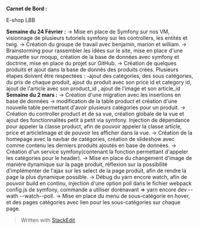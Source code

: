 
<p><strong>Carnet de Bord :</strong></p>
<p>E-shop LBB</p>

**Semaine du 24 Février :** 
	-> Mise en place de Symfony sur nos VM, visionnage de plusieurs tutoriels symfony sur les controllers, les entités et twig.
	-> Création du groupe de travail avec benjamin, marion et william.
	-> Brainstorming pour rassembler les idées sur le site, mise en place d'une maquette sur moqup, création de la base de données avec symfony et doctrine, mise en place du projet sur GitHub.
	-> Création de quelques produits et ajout dans la base de donnés des produits crées.
	Plusieurs étapes doivent être respectées : -ajout des catégories, des sous catégories, du prix de chaque produit, ajout du produit avec son price id et category id, ajout de l'article avec son product_id , ajout de l'image et son article_id
**Semaine du 2 mars :**
	-> Création d'une migration avec les insertions en base de données
	-> modification de la table product et création d'une nouvelle table permettant d'avoir 	plusieurs catégories pour un produit.
	-> Création du controller product et de sa vue, création globale de la vue et ajout des fonctionnalités petit à petit via symfony.
Injection de dépendance pour appeler la classe product, afin de pouvoir appeler la classe article, price et articleImage et de pouvoir les afficher dans la vue.
	-> Création de la homepage avec la navbar de catégories, création de slideshow avec comme contenu les derniers produits ajoutés en base de données.
	-> Création d'un service symfony(contenant la fonction permettant d'appeler les catégories pour le header).
	-> Mise en place du changement d'image de manière dynamique sur la page produit, réflexion sur la possibilité d'implémenter de l'ajax sur les select de la page produit, afin de rendre la page la plus dynamique possible.
	-> Débug du yarn encore watch, afin de pouvoir build en continu, injection d'une option poll dans le fichier webpack config.js de symfony, commande  a utiliser dorénavant => yarn encore dev --wath --watch--poll.
	-> Mise en place du menu de sous-catégorie en hover, et des pages catégories avec lien pour les sous-catégories sur chaque page.
	









<blockquote>
<p>Written with <a href="https://stackedit.io/">StackEdit</a>.</p>
</blockquote>

<!--stackedit_data:
eyJoaXN0b3J5IjpbMTQ0Mjc0OTYzMywyOTA0Njk4MDksMjA4Mz
g4MDU4MywtMTY2MzgxMTkxMiwtMTkzMDUwNDM1NiwxODA3ODQ0
ODM3LC0xMDg4ODU5Nzk0LC0xMzAyMzExNjc0LDIwNTI0MDQ2OD
ksMjEzMjc5NjEwMywtNjY3OTA1NTExLDgwMjMzODAyN119
-->